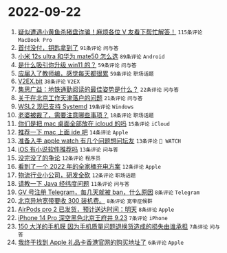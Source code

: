 # 2022-09-22

1. [疑似遭遇小黄鱼杀猪盘诈骗！麻烦各位 V 友看下帮忙解答！](https://www.v2ex.com/t/882020) `115条评论` `MacBook Pro`
1. [首付没付，钥匙拿到了](https://www.v2ex.com/t/882021) `91条评论` `问与答`
1. [小米 12s ultra 和华为 mate50 怎么选](https://www.v2ex.com/t/882053) `89条评论` `Android`
1. [是什么吸引你升级 win11 的？](https://www.v2ex.com/t/882017) `59条评论` `问与答`
1. [应届入了教师编，感觉每天都很累](https://www.v2ex.com/t/882102) `59条评论` `职场话题`
1. [V2EX.bit](https://www.v2ex.com/t/882082) `38条评论` `V2EX`
1. [集思广益：地铁通勤阅读的最佳姿势是什么？](https://www.v2ex.com/t/882070) `22条评论` `问与答`
1. [关于在北京工作天津落户的问题](https://www.v2ex.com/t/882069) `21条评论` `问与答`
1. [WSL2 现已支持 Systemd](https://www.v2ex.com/t/882117) `19条评论` `Windows`
1. [老婆被裁了，需要注意哪些事项？](https://www.v2ex.com/t/882077) `18条评论` `职场话题`
1. [你们是把 mac 桌面全部放在 icloud 的吗](https://www.v2ex.com/t/882126) `15条评论` `iCloud`
1. [推荐一下 mac 上面 ide 吧](https://www.v2ex.com/t/882050) `14条评论` `Apple`
1. [准备入手 apple watch 有几个问题想问坛友](https://www.v2ex.com/t/882083) `13条评论` ` WATCH`
1. [iOS 有小说软件推荐吗](https://www.v2ex.com/t/882073) `13条评论` `问与答`
1. [没完没了的争论](https://www.v2ex.com/t/882112) `12条评论` `程序员`
1. [看到了一个 2022 年的全家桶充电方案](https://www.v2ex.com/t/882098) `12条评论` `Apple`
1. [物流行业小公司，研发全砍](https://www.v2ex.com/t/882095) `12条评论` `职场话题`
1. [请教一下 Java 经纬度问题](https://www.v2ex.com/t/882052) `11条评论` `问与答`
1. [GV 号注册 Telegram，每几天就被 ban，什么原因](https://www.v2ex.com/t/882107) `8条评论` `Telegram`
1. [北京异地宽带要收 300 装机费。](https://www.v2ex.com/t/882089) `8条评论` `宽带症候群`
1. [AirPods pro 2 已发货，预计送达时间：明天](https://www.v2ex.com/t/882075) `8条评论` `Apple`
1. [iPhone 14 Pro 深空黑色北京王府井 9.23](https://www.v2ex.com/t/882115) `7条评论` `iPhone`
1. [150 大洋的手机膜 因为手机质量问题退换货造成的损失由谁承担](https://www.v2ex.com/t/882061) `7条评论` `问与答`
1. [我终于找到 Apple 礼品卡香港官网的购买地址了](https://www.v2ex.com/t/882106) `6条评论` `Apple`
